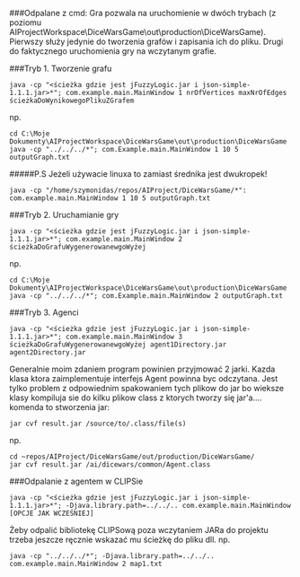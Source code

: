 ###Odpalane z cmd: 
Gra pozwala na uruchomienie w dwóch trybach (z poziomu AIProjectWorkspace\DiceWarsGame\out\production\DiceWarsGame). Pierwszy służy jedynie do tworzenia grafów i zapisania ich do pliku. Drugi do faktycznego uruchomienia gry na wczytanym grafie.



###Tryb 1. Tworzenie grafu
```
java -cp "<ścieżka gdzie jest jFuzzyLogic.jar i json-simple-1.1.1.jar>*"; com.example.main.MainWindow 1 nrOfVertices maxNrOfEdges ścieżkaDoWynikowegoPlikuZGrafem
```
np.
```
cd C:\Moje Dokumenty\AIProjectWorkspace\DiceWarsGame\out\production\DiceWarsGame
java -cp "../../../*"; com.Example.main.MainWindow 1 10 5 outputGraph.txt
```

#####P.S Jeżeli używacie linuxa to zamiast średnika jest dwukropek!
```
java -cp "/home/szymonidas/repos/AIProject/DiceWarsGame/*": com.example.main.MainWindow 1 10 5 outputGraph.txt
```


###Tryb 2. Uruchamianie gry
```
java -cp "<ścieżka gdzie jest jFuzzyLogic.jar i json-simple-1.1.1.jar>*"; com.example.main.MainWindow 2 ścieżkaDoGrafuWygenerowanewgoWyżej
```
np.
```
cd C:\Moje Dokumenty\AIProjectWorkspace\DiceWarsGame\out\production\DiceWarsGame
java -cp "../../../*"; com.Example.main.MainWindow 2 outputGraph.txt
```

###Tryb 3. Agenci
```
java -cp "<ścieżka gdzie jest jFuzzyLogic.jar i json-simple-1.1.1.jar>*"; com.example.main.MainWindow 3 ścieżkaDoGrafuWygenerowanewgoWyżej agent1Directory.jar agent2Directory.jar
```

Generalnie moim zdaniem program powinien przyjmować 2 jarki. Kazda klasa ktora zaimplementuje interfejs Agent powinna byc odczytana.
Jest tylko problem z odpowiednim spakowaniem tych plikow do jar bo wieksze klasy kompiluja sie do kilku plikow class z ktorych tworzy się jar'a.... komenda to stworzenia jar:
```
jar cvf result.jar /source/to/.class/file(s)
```
np.
```
cd ~repos/AIProject/DiceWarsGame/out/production/DiceWarsGame/
jar cvf result.jar /ai/dicewars/common/Agent.class
```

###Odpalanie z agentem w CLIPSie
```
java -cp "<ścieżka gdzie jest jFuzzyLogic.jar i json-simple-1.1.1.jar>*"; -Djava.library.path=../../.. com.example.main.MainWindow [OPCJE JAK WCZEŚNIEJ]
```
Żeby odpalić bibliotekę CLIPSową poza wczytaniem JARa do projektu trzeba jeszcze ręcznie wskazać mu ścieżkę do pliku dll.
np.
```
java -cp "../../../*"; -Djava.library.path=../../.. com.example.main.MainWindow 2 map1.txt
```